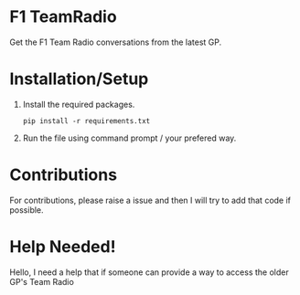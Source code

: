# F1 TeamRadio
Get the F1 Team Radio conversations from the latest GP.

# Installation/Setup
1. Install the required packages.

   `pip install -r requirements.txt`

2. Run the file using command prompt / your prefered way.

# Contributions
For contributions, please raise a issue and then I will try to add that code if possible.

# Help Needed!
Hello, I need a help that if someone can provide a way to access the older GP's Team Radio
